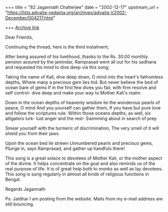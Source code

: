 +++
title = "82 Jagannath Chatterjee"
date = "2002-12-17"
upstream_url = "https://lists.advaita-vedanta.org/archives/advaita-l/2002-December/004217.html"

+++
[Archive link](https://lists.advaita-vedanta.org/archives/advaita-l/2002-December/004217.html)

Dear Friends,

Continuing the thread, here is the third instalment;

After being assured of his livelihood, thanks to the Rs. 30.00 monthly
pension assured by the jamindar, Ramprasad went all out for his sadhana and
requested his mind to dive deep via this song;

Taking the name of Kali, dive deep down, O mind
into the heart's fathomless depths,
Where many a precious gem lies hid.
But never believe the bed of ocean bare of gems
If in the first few dives you fail;
with firm resolve and self control-
dive deep and make your way to Mother Kali's realm.

Down in the ocean depths of heavenly wisdom lie
the wonderous pearls of peace, O mind
And you yourself can gather them,
If you have but pure love and follow the scriptures rule.
Within those oceans depths, as well,
six alligators lurk- lust anger and the rest-
Swimming about in search of prey.

Smear yourself with the turmeric of discrimination,
The very smell of it will shield you from their jaws.

Upon the ocean bed lie strewn
Unnumbered pearls and precious gems,
Plunge in, says Ramprasad, and gather up handfuls there!


This song is a great solace to devotees of Mother Kali, or the mother
aspect of the divine. It helps concentrate on the goal and also reminds us
of the real purpose of life. It is of great help both to monks as well as
lay devotees. This song is sung regularly in almost all kinds of religious
functions in Bengal.

Regards
Jagannath

Ps: Jaldhar I am posting from the website. Mails from my e-mail address are
still bouncing.

